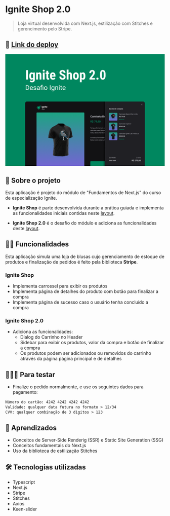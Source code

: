 # Ignite Shop 2.0

> Loja virtual desenvolvida com Next.js, estilização com Stitches e gerencimento pelo Stripe.

## 📲 [Link do deploy](https://ignite-shop-five.vercel.app/)

![Capa](./public/capa.png)

## 📑 Sobre o projeto

Esta aplicação é projeto do módulo de "Fundamentos de Next.js" do curso de especialização Ignite.

-  **Ignite Shop** é parte desenvolvida durante a prática guiada e implementa as funcionalidades iniciais contidas neste [layout](<https://www.figma.com/file/MjcXVLgQxiPU8s2LuKwstR/Ignite-Shop-(Copy)>).

-  **Ignite Shop 2.0** é o desafio do módulo e adiciona as funcionalidades deste [layout](<https://www.figma.com/file/DdDCcDXklWykjkW3AkL6UZ/Ignite-Shop-2.0-(Copy)?node-id=0%3A1>).

## ✍🏻 Funcionalidades

Esta aplicação simula uma loja de blusas cujo gerenciamento de estoque de produtos e finalização de pedidos é feito pela biblioteca **Stripe**.

### Ignite Shop

-  Implementa carrossel para exibir os produtos
-  Implementa página de detalhes do produto com botão para finalizar a compra
-  Implementa página de sucesso caso o usuário tenha concluído a compra

### Ignite Shop 2.0

-  Adiciona as funcionalidades:
   -  Dialog do Carrinho no Header
   -  Sidebar para exibir os produtos, valor da compra e botão de finalizar a compra
   -  Os produtos podem ser adicionados ou removidos do carrinho através da página página principal e de detalhes

## 🧑🏻‍💻 Para testar

-  Finalize o pedido normalmente, e use os seguintes dados para pagamento:

```
Número do cartão: 4242 4242 4242 4242
Validade: qualquer data futura no formato > 12/34
CVV: qualquer combinação de 3 digitos > 123
```

## 🧠 Aprendizados

-  Conceitos de Server-Side Renderig (SSR) e Static Site Generation (SSG)
-  Conceitos fundamentais do Next.js
-  Uso da biblioteca de estilização Stitches

## 🛠 Tecnologias utilizadas

-  Typescript
-  Next.js
-  Stripe
-  Stitches
-  Axios
-  Keen-slider
